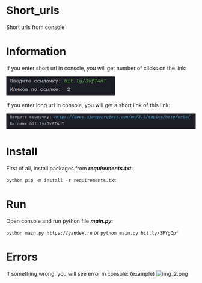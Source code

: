 # Short_urls
Short urls from console

# Information
If you enter short url in console, you will get number of clicks on the link:

![img.png](img/img.png)

If you enter long url in console, you will get a short link of this link:

![img_1.png](img/img_1.png)

# Install
First of all, install packages from **_requirements.txt_**:

```python pip -m install -r requirements.txt```

# Run
Open console and run python file **_main.py_**:

```python main.py https://yandex.ru```
or 
```python main.py bit.ly/3PYgCpf```

# Errors
If something wrong, you will see error in console: (example)
![img_2.png](img/img_2.png)
